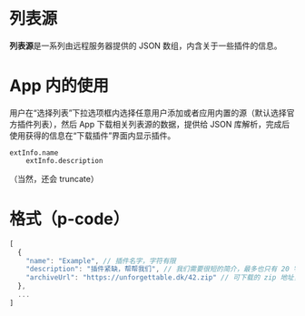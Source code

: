 # 列表源
**列表源**是一系列由远程服务器提供的 JSON 数组，内含关于一些插件的信息。
# App 内的使用
用户在“选择列表”下拉选项框内选择任意用户添加或者应用内置的源（默认选择官方插件列表），然后 App 下载相关列表源的数据，提供给 JSON 库解析，完成后使用获得的信息在“下载插件”界面内显示插件。
```
extInfo.name
    extInfo.description
```
（当然，还会 truncate）
# 格式（p-code）
```javascript
[
  {
    "name": "Example", // 插件名字，字符有限
    "description": "插件紧缺，帮帮我们", // 我们需要很短的简介，最多也只有 20 字左右
    "archiveUrl": "https://unforgettable.dk/42.zip" // 可下载的 zip 地址，需要符合 Example Extension 的格式。千万不要用这个示例地址。
  },
  ...
]
```
